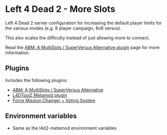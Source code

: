 # Left 4 Dead 2 - More Slots

Left 4 Dead 2 server configuration for increasing the default player limits for the various modes (e.g. 8 player campaign, 8v8 versus).

This also scales the difficulty instead of just allowing more to connect.

Read the [ABM: A MultiSlots / SuperVersus Alternative plugin](https://forums.alliedmods.net/showthread.php?t=291562) page for more information.

## Plugins

Includes the following plugins:

* [ABM: A MultiSlots / SuperVersus Alternative](https://forums.alliedmods.net/showthread.php?t=291562)
* [L4DToolZ Metamod plugin](https://forums.alliedmods.net/showthread.php?t=93600)
* [Force Mission Changer + Voting System](https://forums.alliedmods.net/showthread.php?p=2409561)

## Environment variables

* Same as the l4d2-metamod environment variables
